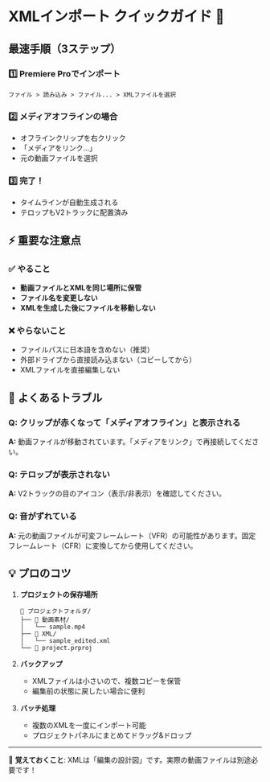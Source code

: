 # XMLインポート クイックガイド 🚀

## 最速手順（3ステップ）

### 1️⃣ Premiere Proでインポート
```
ファイル > 読み込み > ファイル... > XMLファイルを選択
```

### 2️⃣ メディアオフラインの場合
- オフラインクリップを右クリック
- 「メディアをリンク...」
- 元の動画ファイルを選択

### 3️⃣ 完了！
- タイムラインが自動生成される
- テロップもV2トラックに配置済み

## ⚡ 重要な注意点

### ✅ やること
- **動画ファイルとXMLを同じ場所に保管**
- **ファイル名を変更しない**
- **XMLを生成した後にファイルを移動しない**

### ❌ やらないこと
- ファイルパスに日本語を含めない（推奨）
- 外部ドライブから直接読み込まない（コピーしてから）
- XMLファイルを直接編集しない

## 🔧 よくあるトラブル

### Q: クリップが赤くなって「メディアオフライン」と表示される
**A:** 動画ファイルが移動されています。「メディアをリンク」で再接続してください。

### Q: テロップが表示されない
**A:** V2トラックの目のアイコン（表示/非表示）を確認してください。

### Q: 音がずれている
**A:** 元の動画ファイルが可変フレームレート（VFR）の可能性があります。固定フレームレート（CFR）に変換してから使用してください。

## 💡 プロのコツ

1. **プロジェクトの保存場所**
   ```
   📁 プロジェクトフォルダ/
   ├── 📁 動画素材/
   │   └── sample.mp4
   ├── 📁 XML/
   │   └── sample_edited.xml
   └── 📄 project.prproj
   ```

2. **バックアップ**
   - XMLファイルは小さいので、複数コピーを保管
   - 編集前の状態に戻したい場合に便利

3. **バッチ処理**
   - 複数のXMLを一度にインポート可能
   - プロジェクトパネルにまとめてドラッグ&ドロップ

---

📌 **覚えておくこと**: XMLは「編集の設計図」です。実際の動画ファイルは別途必要です！